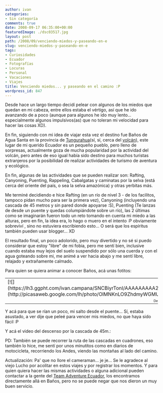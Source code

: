 ```yaml
---
author: ivan
categories:
- Sin categoría
comments: true
date: 2008-09-17 06:35:00+00:00
featuredImage: ./dsc03517.jpg
layout: post
path: /2008/09/venciendo-miedos-y-paseando-en-e
slug: venciendo-miedos-y-paseando-en-e
tags:
- Curiosidades
- Ecuador
- Fotografías
- Locuras
- Personal
- Vacaciones
- Viajes
title: Venciendo miedos... y paseando en el camino :P
wordpress_id: 847
---
```


Desde hace un largo tiempo decidí pelear con algunos de los miedos que quedan en mi cabeza, entre ellos estaba el vértigo, así que he ido avanzando de a poco (aunque para algunos he ido muy lento... especialmente algunos impulsivos(as) que no toleran mi velocidad para hacer las cosas XD).

En fin, siguiendo con mi idea de viajar esta vez el destino fue Baños de Agua Santa en la provincia de [Tungurahua](https://es.wikipedia.org/wiki/Tungurahua_%28provincia%29)(sí, sí, cerca del [volcán](http://es.wikipedia.org/wiki/Tungurahua_%28volc%C3%A1n%29)), este lugar de mi querido Ecuador es un pequeño pueblo, pero lleno de sorpresas, actualmente goza de mucha popularidad por la actividad del volcán, pero antes de eso igual había sido destino para muchos turistas extranjeros por la posibilidad de realizar actividades de turismo de aventura y ecológico.

En fin, algunas de las actividades que se pueden realizar son: Rafting, Canyoning, Puenting, Rappeling, Cabalgatas y caminatas por la selva (está cerca del oriente del país, o sea la selva amazónica) y otras yerbitas más.

Me terminé decidiendo e hice Rafting (en un río de nivel 3 - de los facilitos, tampoco pidan mucho para ser la primera vez), Canyoning (incluyendo una cascada de 45 metros y sin pared donde apoyarse :S), Puenting (Te lanzas de desde un puente y quedas columpiándote sobre un río), las 2 últimas como se imaginarán fueron todo un reto tomando en cuenta mi miedo a las alturas, pero en fin, la idea era, lo hago o muero en el intento :P obviamente sobreviví , sino no estuviera escribiendo esto... O será que los espíritus también pueden usar blogger... XD

El resultado final, un poco adolorido, pero muy divertido y no sé si puedo considerar que estoy "libre" de mi fobia, pero me sentí bien, inclusive cuando estaba muy lejos del suelo suspendido por sólo una cuerda y con el agua goteando sobre mi, me animé a ver hacia abajo y me sentí libre, relajado y extrañamente calmado.

Para quien se quiera animar a conocer Baños, acá unas fotitos:

<table style="width: auto;" ><tbody ><tr >
<td >[![](https://lh3.ggpht.com/ivan.campana/SNCBiyrTonI/AAAAAAAAA2s/RWzq0IbUloA/s400/dsc03517.jpg)](http://picasaweb.google.com/lh/photo/OlMNKnLO9ZhdmyWGMUJAkw)
</td></tr><tr >
<td style="font-family: arial,sans-serif; font-size: 11px; text-align: right;" >De [Baños](https://picasaweb.google.com/ivan.campana/BaOs)
</td></tr></tbody></table>

Y acá para que se rían un poco, mi salto desde el puente... Sí, estaba asustado, a ver dije que peleé para vencer mis miedos, no que haya sido fácil :P

Y acá el video del descenso por la cascada de 45m.:

PD: También se puede recorrer la ruta de las cascadas en cuadrones, eso también lo hice, me sentí por unos minutitos como en diarios de motocicleta, recorriendo los Andes, viendo las montañas al lado del camino.

Actualización: Pa' que no llore el cameraman... je je... Se le agradece al viejo Lucho por acolitar en estos viajes y por registrar los momentos. Y para quien quiera hacer las mismas actividades o alguna adicional pueden contactar a la gente del [Team Adventure Ecuador](https://www.teamecuador.com/), los encontramos directamente allá en Baños, pero no se puede negar que nos dieron un muy buen servicio.
